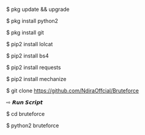 $ pkg update && upgrade

$ pkg install python2

$ pkg install git

$ pip2 install lolcat

$ pip2 install bs4

$ pip2 install requests

$ pip2 install mechanize

$ git clone https://github.com/NdiraOffcial/Bruteforce

⇨ 𝙍𝙪𝙣 𝙎𝙘𝙧𝙞𝙥𝙩

$ cd bruteforce

$ python2 bruteforce
